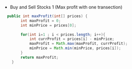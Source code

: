 * Buy and Sell Stocks 1 (Max profit with one transection)

```java
  public int maxProfit(int[] prices) {
        int maxProfit = 0;
        int minPrice = prices[0];
        
        for(int i=1 ; i < prices.length; i++){
            int currProfit = prices[i] - minPrice;
            maxProfit = Math.max(maxProfit, currProfit);
            minPrice = Math.min(minPrice, prices[i]);
        }
        return maxProfit;
    }
```
